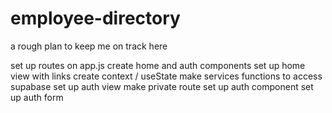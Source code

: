# employee-directory

a rough plan to keep me on track here

set up routes on app.js
create home and auth components
set up home view with links
create context / useState
make services functions to access supabase
set up auth view
make private route
set up auth component
set up auth form

